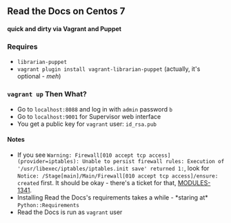 ## Read the Docs on Centos 7
#### quick and dirty via Vagrant and Puppet

### Requires
- `librarian-puppet`
- `vagrant plugin install vagrant-librarian-puppet` (actually, it's optional - *meh*)

### `vagrant up` Then What?
- Go to `localhost:8088` and log in with `admin` password `b`
- Go to `localhost:9001` for Supervisor web interface
- You get a public key for `vagrant` user: `id_rsa.pub`

#### Notes
- If you see `Warning: Firewall[010 accept tcp access](provider=iptables): Unable to persist firewall rules: Execution of '/usr/libexec/iptables/iptables.init save' returned 1:`, look for `Notice: /Stage[main]/Main/Firewall[010 accept tcp access]/ensure: created` first. It should be okay - there's a ticket for that, [MODULES-1341](https://tickets.puppetlabs.com/browse/MODULES-1341).
- Installing Read the Docs's requirements takes a while - \*staring at\* `Python::Requirements`
- Read the Docs is run as `vagrant` user
